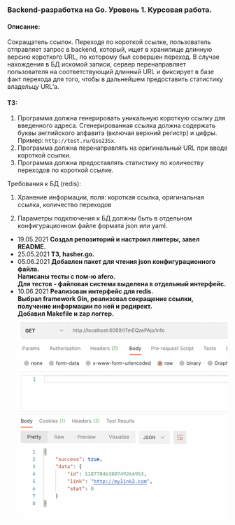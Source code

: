 ### Backend-разработка на Go. Уровень 1. Курсовая работа.
#### Описание:
Сокращатель ссылок. Переходя по короткой ссылке, пользователь отправляет запрос в
backend, который, ищет в хранилище длинную версию короткого URL, по которому был совершен переход. В случае нахождения в БД искомой
записи, сервер перенаправляет пользователя на соответствующий длинный URL и фиксирует в базе
факт перехода для того, чтобы в дальнейшем предоставить статистику владельцу URL’а.

#### ТЗ:
1) Программа должна генерировать уникальную короткую ссылку для введенного адреса.
   Сгенерированная ссылка должна содержать буквы английского алфавита (включая верхний регистр) и цифры.
   Пример: `http://test.ru/Qse23Sx`.
2) Программа должна перенаправлять на оригинальный URL при вводе короткой ссылки.
3) Программа должна предоставлять статистику по количеству переходов по короткой ссылке.

Требования к БД (redis):
1) Хранение информации, поля:
   короткая ссылка, оригинальная ссылка, количество переходов

2) Параметры подключения к БД должны быть в отдельном конфигурационном файле формата json или yaml.

- 19.05.2021 **Создал репозиторий и настроил линтеры, завел README.**
- 25.05.2021 **ТЗ, hasher.go.**
- 05.06.2021 **Добавлен пакет для чтения json конфигурационного файла.**  
             **Написаны тесты с пом-ю afero.**  
             **Для тестов - файловая система выделена в отдельный интерфейс.**  
- 10.06.2021 **Реализован интерфейс для redis.**  
             **Выбрал framework Gin, реализовал сокращение ссылки, получение информации по ней и редирект.**  
             **Добавил Makefile и zap логгер.**  
![Screenshot](Screenshot.png)